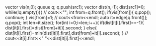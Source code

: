 vector<int> vis(n,0);
queue<int> q;
q.push(src1);
vector<int> dist(n,-1);
dist[src1]=0;
while(!q.empty()){
// cout<<"";
int from=q.front();
if(vis[from]){
q.pop();
continue;
}
vis[from]=1;
// cout<<from<<endl;
auto it=edge[q.front()];
q.pop();
int len=it.size();
for(int i=0;i<len;i++){
if(dist[it[i].first]==-1){
dist[it[i].first]=dist[from]+it[i].second;
}
else{
dist[it[i].first]=min(dist[it[i].first],dist[from]+it[i].second);
}
// cout<<it[i].first<<" "<<dist[it[i].first]<<endl;
